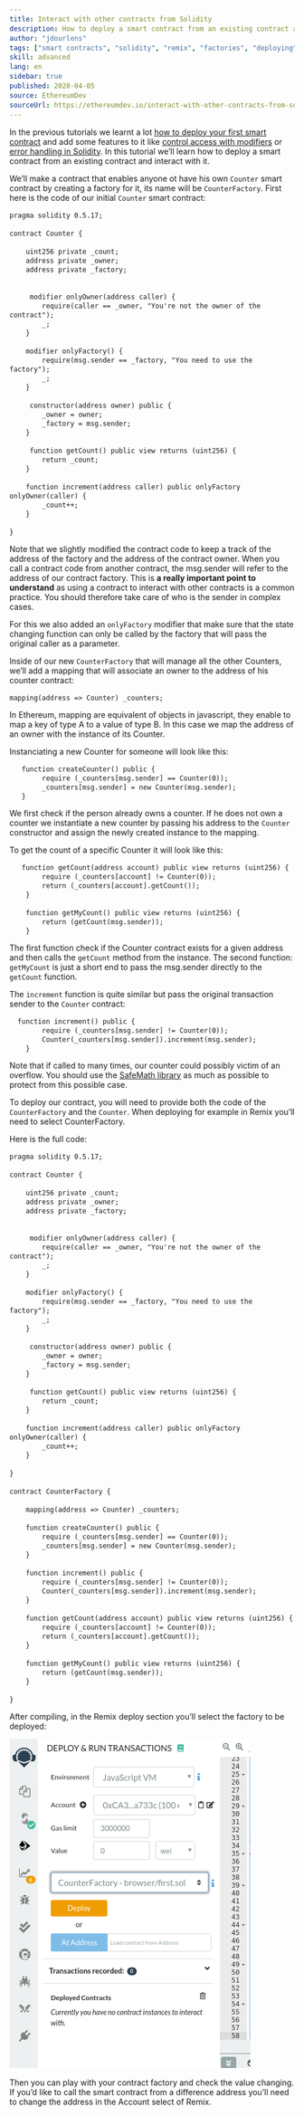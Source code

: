 ```yaml
---
title: Interact with other contracts from Solidity
description: How to deploy a smart contract from an existing contract and interact with it
author: "jdourlens"
tags: ["smart contracts", "solidity", "remix", "factories", "deploying"]
skill: advanced
lang: en
sidebar: true
published: 2020-04-05
source: EthereumDev
sourceUrl: https://ethereumdev.io/interact-with-other-contracts-from-solidity/
---
```


In the previous tutorials we learnt a lot [how to deploy your first smart contract](/developers/tutorials/deploying-your-first-smart-contract/) and add some features to it like [control access with modifiers](https://ethereumdev.io/organize-your-code-and-control-access-to-your-smart-contract-with-modifiers/) or [error handling in Solidity](https://ethereumdev.io/handle-errors-in-solidity-with-require-and-revert/). In this tutorial we’ll learn how to deploy a smart contract from an existing contract and interact with it.

We’ll make a contract that enables anyone ot have his own `Counter` smart contract by creating a factory for it, its name will be `CounterFactory`. First here is the code of our initial `Counter` smart contract:

```
pragma solidity 0.5.17;

contract Counter {

    uint256 private _count;
    address private _owner;
    address private _factory;


     modifier onlyOwner(address caller) {
        require(caller == _owner, "You're not the owner of the contract");
        _;
    }

    modifier onlyFactory() {
        require(msg.sender == _factory, "You need to use the factory");
        _;
    }

     constructor(address owner) public {
        _owner = owner;
        _factory = msg.sender;
    }

     function getCount() public view returns (uint256) {
        return _count;
    }

    function increment(address caller) public onlyFactory onlyOwner(caller) {
        _count++;
    }

}
```

Note that we slightly modified the contract code to keep a track of the address of the factory and the address of the contract owner. When you call a contract code from another contract, the msg.sender will refer to the address of our contract factory. This is **a really important point to understand** as using a contract to interact with other contracts is a common practice. You should therefore take care of who is the sender in complex cases.

For this we also added an `onlyFactory` modifier that make sure that the state changing function can only be called by the factory that will pass the original caller as a parameter.

Inside of our new `CounterFactory` that will manage all the other Counters, we’ll add a mapping that will associate an owner to the address of his counter contract:

```
mapping(address => Counter) _counters;
```

In Ethereum, mapping are equivalent of objects in javascript, they enable to map a key of type A to a value of type B. In this case we map the address of an owner with the instance of its Counter.

Instanciating a new Counter for someone will look like this:

```
   function createCounter() public {
        require (_counters[msg.sender] == Counter(0));
        _counters[msg.sender] = new Counter(msg.sender);
   }
```

We first check if the person already owns a counter. If he does not own a counter we instantiate a new counter by passing his address to the `Counter` constructor and assign the newly created instance to the mapping.

To get the count of a specific Counter it will look like this:

```
   function getCount(address account) public view returns (uint256) {
        require (_counters[account] != Counter(0));
        return (_counters[account].getCount());
    }

    function getMyCount() public view returns (uint256) {
        return (getCount(msg.sender));
    }
```

The first function check if the Counter contract exists for a given address and then calls the `getCount` method from the instance. The second function: `getMyCount` is just a short end to pass the msg.sender directly to the `getCount` function.

The `increment` function is quite similar but pass the original transaction sender to the `Counter` contract:

```
  function increment() public {
        require (_counters[msg.sender] != Counter(0));
        Counter(_counters[msg.sender]).increment(msg.sender);
    }
```

Note that if called to many times, our counter could possibly victim of an overflow. You should use the [SafeMath library](https://ethereumdev.io/using-safe-math-library-to-prevent-from-overflows/) as much as possible to protect from this possible case.

To deploy our contract, you will need to provide both the code of the `CounterFactory` and the `Counter`. When deploying for example in Remix you’ll need to select CounterFactory.

Here is the full code:

```
pragma solidity 0.5.17;

contract Counter {

    uint256 private _count;
    address private _owner;
    address private _factory;


     modifier onlyOwner(address caller) {
        require(caller == _owner, "You're not the owner of the contract");
        _;
    }

    modifier onlyFactory() {
        require(msg.sender == _factory, "You need to use the factory");
        _;
    }

     constructor(address owner) public {
        _owner = owner;
        _factory = msg.sender;
    }

     function getCount() public view returns (uint256) {
        return _count;
    }

    function increment(address caller) public onlyFactory onlyOwner(caller) {
        _count++;
    }

}

contract CounterFactory {

    mapping(address => Counter) _counters;

    function createCounter() public {
        require (_counters[msg.sender] == Counter(0));
        _counters[msg.sender] = new Counter(msg.sender);
    }

    function increment() public {
        require (_counters[msg.sender] != Counter(0));
        Counter(_counters[msg.sender]).increment(msg.sender);
    }

    function getCount(address account) public view returns (uint256) {
        require (_counters[account] != Counter(0));
        return (_counters[account].getCount());
    }

    function getMyCount() public view returns (uint256) {
        return (getCount(msg.sender));
    }

}
```

After compiling, in the Remix deploy section you’ll select the factory to be deployed:

![Selecting the factory to be deployed in Remix](./counterfactory-deploy.png)

Then you can play with your contract factory and check the value changing. If you’d like to call the smart contract from a difference address you’ll need to change the address in the Account select of Remix.
